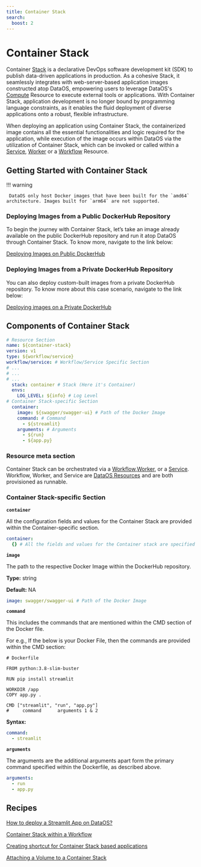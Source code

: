 ```yaml
---
title: Container Stack
search:
  boost: 2
---
```


# Container Stack

Container [Stack](/resources/stacks/) is a declarative DevOps software development kit (SDK) to publish data-driven applications in production. As a cohesive Stack, it seamlessly integrates with web-server-based application images constructed atop DataOS, empowering users to leverage DataOS's [Compute](/resources/compute/) Resource to execute external tools or applications. With Container Stack, application development is no longer bound by programming language constraints, as it enables the fluid deployment of diverse applications onto a robust, flexible infrastructure.

When deploying an application using Container Stack, the containerized image contains all the essential functionalities and logic required for the application, while execution of the image occurs within DataOS via the utilization of Container Stack, which can be invoked or called within a [Service](/resources/service/), [Worker](/resources/worker/) or a [Workflow](/resources/workflow/) Resource.

<!--## Syntax of Container Stack manifest

![Container Manifest Configuration Syntax](/resources/stacks/container/container_syntax.png)

<center><i>Container manifest configuration syntax</i></center>-->

## Getting Started with Container Stack

!!! warning

     DataOS only host Docker images that have been built for the `amd64` architecture. Images built for `arm64` are not supported.

### **Deploying Images from a Public DockerHub Repository**

To begin the journey with Container Stack, let’s take an image already available on the public DockerHub repository and run it atop DataOS through Container Stack. To know more, navigate to the link below:

[Deploying Images on Public DockerHub ](/resources/stacks/container/deploying_images_on_public_dockerhub/)

### **Deploying Images from a Private DockerHub Repository**

You can also deploy custom-built images from a private DockerHub repository. To know more about this case scenario, navigate to the link below:

[Deploying images on a Private DockerHub ](/resources/stacks/container/deploying_images_on_a_private_dockerhub/)

## Components of Container Stack

```yaml
# Resource Section
name: ${container-stack}
version: v1
type: ${workflow/service}
workflow/service: # Workflow/Service Specific Section
# ...
# ...
# ...
  stack: container # Stack (Here it's Container)
  envs:
  	LOG_LEVEL: ${info} # Log Level
# Container Stack-specific Section
  container:
    image: ${swagger/swagger-ui} # Path of the Docker Image
    command: # Command
      - ${streamlit}
    arguments: # Arguments
      - ${run}
      - ${app.py}
```

### **Resource meta section**

Container Stack can be orchestrated via a [Workflow](/resources/workflow/),[Worker](/resources/worker/), or a [Service](/resources/service/). Workflow, Worker, and Service are [DataOS Resources](/resources/) and are both provisioned as runnable. 

### **Container Stack-specific Section**

**`container`**

All the configuration fields and values for the Container Stack are provided within the Container-specific section.

```yaml
container:
  {} # All the fields and values for the Container stack are specified here
```

**`image`**

The path to the respective Docker Image within the DockerHub repository.

**Type:** string

**Default:** NA

```yaml
image: swagger/swagger-ui # Path of the Docker Image
```

**`command`**

This includes the commands that are mentioned within the CMD section of the Docker file.

For e.g., If the below is your Docker File, then the commands are provided within the CMD section:

```docker
# Dockerfile

FROM python:3.8-slim-buster

RUN pip install streamlit

WORKDIR /app
COPY app.py .

CMD ["streamlit", "run", "app.py"]
#     command      arguments 1 & 2
```

**Syntax:**

```yaml
command: 
  - streamlit
```

**`arguments`**

The arguments are the additional arguments apart form the primary command specified within the Dockerfile, as described above.

```yaml
arguments:
  - run
  - app.py
```

## Recipes

[How to deploy a Streamlit App on DataOS?](/resources/stacks/container/build_a_streamlit_app_on_dataos/)

[Container Stack within a Workflow](/resources/stacks/container/container_stack_within_a_workflow/)

[Creating shortcut for Container Stack based applications](/resources/stacks/container/container_stack_based_app_shortcut/)

[Attaching a Volume to a Container Stack](/resources/stacks/container/attach_volume_to_container/)